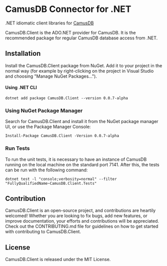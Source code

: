 # CamusDB Connector for .NET

.NET idiomatic client libraries for [CamusDB](https://github.com/camusdb/camusdb)

CamusDB.Client is the ADO.NET provider for CamusDB. It is the recommended package for regular CamusDB database access from .NET.

## Installation

Install the CamusDB.Client package from NuGet. Add it to your project in the normal way (for example by right-clicking on the project in Visual Studio and choosing "Manage NuGet Packages...").

#### Using .NET CLI

```shell
dotnet add package CamusDB.Client --version 0.0.7-alpha
```

### Using NuGet Package Manager

Search for CamusDB.Client and install it from the NuGet package manager UI, or use the Package Manager Console:

```shell
Install-Package CamusDB.Client -Version 0.0.7-alpha
```

### Run Tests

To run the unit tests, it is necessary to have an instance of CamusDB running on the local machine on the standard port 7141. 
After this, the tests can be run with the following command:

```shell
dotnet test -l "console;verbosity=normal" --filter  "FullyQualifiedName~CamusDB.Client.Tests"
```

## Contribution

CamusDB.Client is an open-source project, and contributions are heartily welcomed! Whether you are looking to fix bugs, add new features, or improve documentation, your efforts and contributions will be appreciated. Check out the CONTRIBUTING.md file for guidelines on how to get started with contributing to CamusDB.Client.

## License

CamusDB.Client is released under the MIT License.
